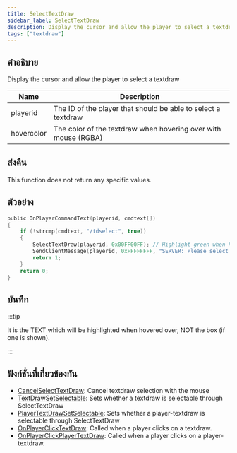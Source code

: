 ```yaml
---
title: SelectTextDraw
sidebar_label: SelectTextDraw
description: Display the cursor and allow the player to select a textdraw.
tags: ["textdraw"]
---
```


## คำอธิบาย

Display the cursor and allow the player to select a textdraw

| Name       | Description                                                    |
| ---------- | -------------------------------------------------------------- |
| playerid   | The ID of the player that should be able to select a textdraw  |
| hovercolor | The color of the textdraw when hovering over with mouse (RGBA) |

## ส่งคืน

This function does not return any specific values.

## ตัวอย่าง

```c
public OnPlayerCommandText(playerid, cmdtext[])
{
    if (!strcmp(cmdtext, "/tdselect", true))
    {
        SelectTextDraw(playerid, 0x00FF00FF); // Highlight green when hovering over
        SendClientMessage(playerid, 0xFFFFFFFF, "SERVER: Please select a textdraw!");
        return 1;
    }
    return 0;
}
```

## บันทึก

:::tip

It is the TEXT which will be highlighted when hovered over, NOT the box (if one is shown).

:::

## ฟังก์ชั่นที่เกี่ยวข้องกัน

- [CancelSelectTextDraw](CancelSelectTextDraw): Cancel textdraw selection with the mouse
- [TextDrawSetSelectable](TextDrawSetSelectable): Sets whether a textdraw is selectable through SelectTextDraw
- [PlayerTextDrawSetSelectable](PlayerTextDrawSetSelectable): Sets whether a player-textdraw is selectable through SelectTextDraw
- [OnPlayerClickTextDraw](../callbacks/OnPlayerClickTextDraw): Called when a player clicks on a textdraw.
- [OnPlayerClickPlayerTextDraw](../callbacks/OnPlayerClickPlayerTextDraw): Called when a player clicks on a player-textdraw.
